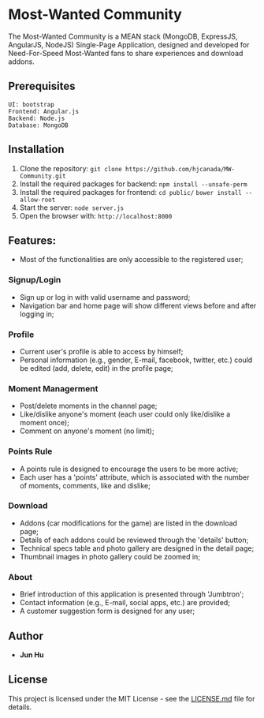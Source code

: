 # Most-Wanted Community

The Most-Wanted Community is a MEAN stack (MongoDB, ExpressJS, AngularJS, NodeJS) Single-Page Application, designed and developed for Need-For-Speed Most-Wanted fans to share experiences and download addons. 


## Prerequisites

```
UI: bootstrap
Frontend: Angular.js
Backend: Node.js
Database: MongoDB
```


## Installation
1. Clone the repository: ```git clone https://github.com/hjcanada/MW-Community.git``` 
2. Install the required packages for backend: ```npm install --unsafe-perm```
3. Install the required packages for frontend: ```cd public/``` ```bower install --allow-root```
4. Start the server: ```node server.js```
5. Open the browser with: ```http://localhost:8000```


## Features:

* Most of the functionalities are only accessible to the registered user;

### Signup/Login
* Sign up or log in with valid username and password;
* Navigation bar and home page will show different views before and after logging in;

### Profile
* Current user's profile is able to access by himself;
* Personal information (e.g., gender, E-mail, facebook, twitter, etc.) could be edited (add, delete, edit) in the profile page;

### Moment Managerment
* Post/delete moments in the channel page;
* Like/dislike anyone's moment (each user could only like/dislike a moment once);
* Comment on anyone's moment (no limit);

### Points Rule
* A points rule is designed to encourage the users to be more active;
* Each user has a 'points' attribute, which is associated with the number of moments, comments, like and dislike;

### Download
* Addons (car modifications for the game) are listed in the download page;
* Details of each addons could be reviewed through the 'details' button;
* Technical specs table and photo gallery are designed in the detail page;
* Thumbnail images in photo gallery could be zoomed in;

### About
* Brief introduction of this application is presented through 'Jumbtron';
* Contact information (e.g., E-mail, social apps, etc.) are provided;
* A customer suggestion form is designed for any user;


## Author
* **Jun Hu**


## License
This project is licensed under the MIT License - see the [LICENSE.md](LICENSE.md) file for details.
